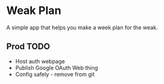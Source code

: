 # Weak Plan
A simple app that helps you make a week plan for the weak.

## Prod TODO
- Host auth webpage
- Publish Google OAuth Web thing
- Config safely - remove from git